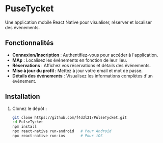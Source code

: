 # PuseTycket

Une application mobile React Native pour visualiser, réserver et localiser des événements.

## Fonctionnalités

- **Connexion/Inscription** : Authentifiez-vous pour accéder à l'application.
- **MAp** : Localisez les événements en fonction de leur lieu.
- **Réservations** : Affichez vos réservations et détails des événements.
- **Mise à jour du profil** : Mettez à jour votre email et mot de passe.
- **Détails des événements** : Visualisez les informations complètes d'un événement.

## Installation

1. Clonez le dépôt :
   ```bash
   git clone https://github.com/f4d3l21/PulseTycket.git
   cd PulseTycket
   npm install
   npx react-native run-android   # Pour Android
   npx react-native run-ios       # Pour iOS
   ```


